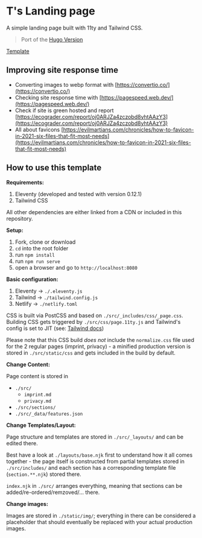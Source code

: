 # T's Landing page

A simple landing page built with 11ty and Tailwind CSS.

> Port of the [Hugo Version](https://github.com/ttntm/hugo-landing-page)

[Template](https://github.com/ttntm/11ty-landing-page)

## Improving site response time

- Converting images to webp format with [https://convertio.co/](https://convertio.co/)
- Checking site response time with [https://pagespeed.web.dev/](https://pagespeed.web.dev/)
- Check if site is green hosted and report [https://ecograder.com/report/oj0ARJZa4zczobd8yhtAAzY3](https://ecograder.com/report/oj0ARJZa4zczobd8yhtAAzY3)
- All about favicons [https://evilmartians.com/chronicles/how-to-favicon-in-2021-six-files-that-fit-most-needs](https://evilmartians.com/chronicles/how-to-favicon-in-2021-six-files-that-fit-most-needs)


## How to use this template

**Requirements:**

1. Eleventy (developed and tested with version 0.12.1)
2. Tailwind CSS

All other dependencies are either linked from a CDN or included in this repository.

**Setup:**

1. Fork, clone or download
2. `cd` into the root folder
3. run `npm install`
4. run `npm run serve`
5. open a browser and go to `http://localhost:8080`

**Basic configuration:**

1. Eleventy -> `./.eleventy.js`
2. Tailwind -> `./tailwind.config.js`
3. Netlify -> `./netlify.toml`

CSS is built via PostCSS and based on `./src/_includes/css/_page.css`. Building CSS gets triggered by `./src/css/page.11ty.js` and Tailwind's config is set to JIT (see: [Tailwind docs](https://tailwindcss.com/docs/just-in-time-mode))

Please note that this CSS build _does not_ include the `normalize.css` file used for the 2 regular pages (imprint, privacy) - a minified production version is stored in `./src/static/css` and gets included in the build by default.

**Change Content:**

Page content is stored in

- `./src/`
  - `imprint.md`
  - `privacy.md`
- `./src/sections/`
- `./src/_data/features.json`

**Change Templates/Layout:**

Page structure and templates are stored in `./src/_layouts/` and can be edited there.

Best have a look at `./layouts/base.njk` first to understand how it all comes together - the page itself is constructed from partial templates stored in `./src/includes/` and each section has a corresponding template file (`section.**.njk`) stored there.

`index.njk` in `./src/` arranges everything, meaning that sections can be added/re-ordered/remzoved/... there.

**Change images:**

Images are stored in `./static/img/`; everything in there can be considered a placeholder that should eventually be replaced with your actual production images.

